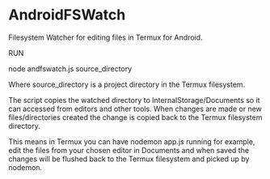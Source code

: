 # AndroidFSWatch
Filesystem Watcher for editing files in Termux for Android.

RUN

node andfswatch.js source_directory

Where source_directory is a project directory in the Termux filesystem.

The script copies the watched directory to InternalStorage/Documents so it can accessed from editors and other tools.
When changes are made or new files/directories created the change is copied back to the Termux filesystem directory.

This means in Termux you can have nodemon app.js running for example, edit the files from your chosen editor in Documents and when saved the changes will be flushed back to the Termux filesystem and picked up by nodemon.
